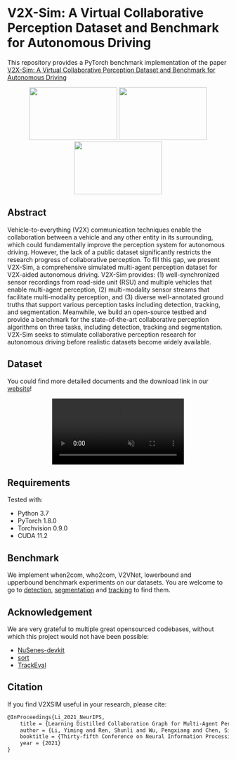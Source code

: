 # V2X-Sim: A Virtual Collaborative Perception Dataset and Benchmark for Autonomous Driving

This repository provides a PyTorch benchmark implementation of the paper [V2X-Sim: A Virtual Collaborative Perception Dataset and Benchmark for Autonomous Driving](https://openreview.net/forum?id=15UnJrBjh_L)

<div align="center">
    <img src="https://ai4ce.github.io/V2X-Sim/img/multi-agent/overview.PNG" width="200" height="120"> 
    <img src="https://ai4ce.github.io/V2X-Sim/img/multi-agent/cars-1.PNG" width="200" height="120"> 
    <img src="https://ai4ce.github.io/V2X-Sim/img/multi-agent/infra-1.PNG" width="200" height="120">
</div>

## Abstract

Vehicle-to-everything (V2X) communication techniques enable the collaboration between a vehicle and any other entity in its surrounding, which could fundamentally improve
the perception system for autonomous driving. However, the
lack of a public dataset significantly restricts the research
progress of collaborative perception. To fill this gap, we present
V2X-Sim, a comprehensive simulated multi-agent perception
dataset for V2X-aided autonomous driving. V2X-Sim provides:
(1) well-synchronized sensor recordings from road-side unit
(RSU) and multiple vehicles that enable multi-agent perception,
(2) multi-modality sensor streams that facilitate multi-modality
perception, and (3) diverse well-annotated ground truths that
support various perception tasks including detection, tracking,
and segmentation. Meanwhile, we build an open-source testbed
and provide a benchmark for the state-of-the-art collaborative
perception algorithms on three tasks, including detection, tracking and segmentation. V2X-Sim seeks to stimulate collaborative
perception research for autonomous driving before realistic
datasets become widely available.



## Dataset

You could find more detailed documents and the download link in our [website](https://ai4ce.github.io/V2X-Sim/index.html)!

<div align="center">
    <video loop autoplay muted>
        <source src="https://ai4ce.github.io/V2X-Sim/img/Media1.mp4" type="video/mp4">
    </video>
</div>



## Requirements

Tested with:

- Python 3.7
- PyTorch 1.8.0
- Torchvision 0.9.0
- CUDA 11.2



## Benchmark

We implement when2com, who2com, V2VNet, lowerbound and upperbound benchmark experiments on our datasets. You are welcome to go to [detection](./det), [segmentation](./seg) and [tracking](track) to find them.



## Acknowledgement

We are very grateful to multiple great opensourced codebases, without which this project would not have been possible:

- [NuSenes-devkit](https://github.com/nutonomy/nuscenes-devkit)
- [sort](https://github.com/abewley/sort)
- [TrackEval](https://github.com/JonathonLuiten/TrackEval)



## Citation

If you find V2XSIM useful in your research, please cite:

```tex
@InProceedings{Li_2021_NeurIPS,
    title = {Learning Distilled Collaboration Graph for Multi-Agent Perception},
    author = {Li, Yiming and Ren, Shunli and Wu, Pengxiang and Chen, Siheng and Feng, Chen and Zhang, Wenjun},
    booktitle = {Thirty-fifth Conference on Neural Information Processing Systems (NeurIPS 2021)},
    year = {2021}
}
```

